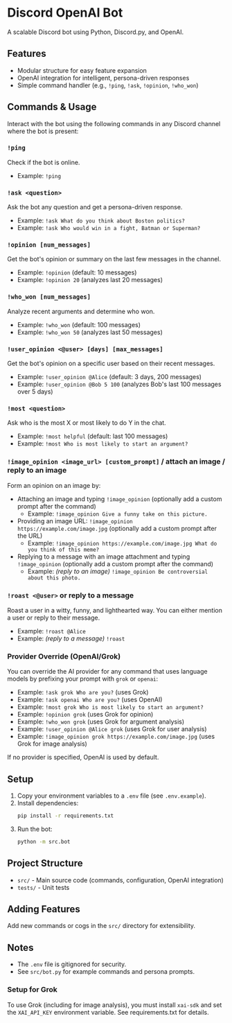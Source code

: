 # Discord OpenAI Bot
A scalable Discord bot using Python, Discord.py, and OpenAI.

## Features
- Modular structure for easy feature expansion
- OpenAI integration for intelligent, persona-driven responses
- Simple command handler (e.g., `!ping`, `!ask`, `!opinion`, `!who_won`)

## Commands & Usage
Interact with the bot using the following commands in any Discord channel where the bot is present:

### `!ping`
Check if the bot is online.
- Example: `!ping`

### `!ask <question>`
Ask the bot any question and get a persona-driven response.
- Example: `!ask What do you think about Boston politics?`
- Example: `!ask Who would win in a fight, Batman or Superman?`

### `!opinion [num_messages]`
Get the bot's opinion or summary on the last few messages in the channel.
- Example: `!opinion` (default: 10 messages)
- Example: `!opinion 20` (analyzes last 20 messages)

### `!who_won [num_messages]`
Analyze recent arguments and determine who won.
- Example: `!who_won` (default: 100 messages)
- Example: `!who_won 50` (analyzes last 50 messages)

### `!user_opinion <@user> [days] [max_messages]`
Get the bot's opinion on a specific user based on their recent messages.
- Example: `!user_opinion @Alice` (default: 3 days, 200 messages)
- Example: `!user_opinion @Bob 5 100` (analyzes Bob's last 100 messages over 5 days)

### `!most <question>`
Ask who is the most X or most likely to do Y in the chat.
- Example: `!most helpful` (default: last 100 messages)
- Example: `!most Who is most likely to start an argument?`

### `!image_opinion <image_url> [custom_prompt]` / attach an image / reply to an image
Form an opinion on an image by:
- Attaching an image and typing `!image_opinion` (optionally add a custom prompt after the command)
  - Example: `!image_opinion Give a funny take on this picture.`
- Providing an image URL: `!image_opinion https://example.com/image.jpg` (optionally add a custom prompt after the URL)
  - Example: `!image_opinion https://example.com/image.jpg What do you think of this meme?`
- Replying to a message with an image attachment and typing `!image_opinion` (optionally add a custom prompt after the command)
  - Example: *(reply to an image)* `!image_opinion Be controversial about this photo.`

### `!roast <@user>` or reply to a message
Roast a user in a witty, funny, and lighthearted way. You can either mention a user or reply to their message.
- Example: `!roast @Alice`
- Example: *(reply to a message)* `!roast`

### Provider Override (OpenAI/Grok)
You can override the AI provider for any command that uses language models by prefixing your prompt with `grok` or `openai`:
- Example: `!ask grok Who are you?` (uses Grok)
- Example: `!ask openai Who are you?` (uses OpenAI)
- Example: `!most grok Who is most likely to start an argument?`
- Example: `!opinion grok` (uses Grok for opinion)
- Example: `!who_won grok` (uses Grok for argument analysis)
- Example: `!user_opinion @Alice grok` (uses Grok for user analysis)
- Example: `!image_opinion grok https://example.com/image.jpg` (uses Grok for image analysis)

If no provider is specified, OpenAI is used by default.

## Setup
1. Copy your environment variables to a `.env` file (see `.env.example`).
2. Install dependencies:
   ```bash
   pip install -r requirements.txt
   ```
3. Run the bot:
   ```bash
   python -m src.bot
   ```


## Project Structure
- `src/` - Main source code (commands, configuration, OpenAI integration)
- `tests/` - Unit tests


## Adding Features
Add new commands or cogs in the `src/` directory for extensibility.


## Notes
- The `.env` file is gitignored for security.
- See `src/bot.py` for example commands and persona prompts.


### Setup for Grok
To use Grok (including for image analysis), you must install `xai-sdk` and set the `XAI_API_KEY` environment variable. See requirements.txt for details.
